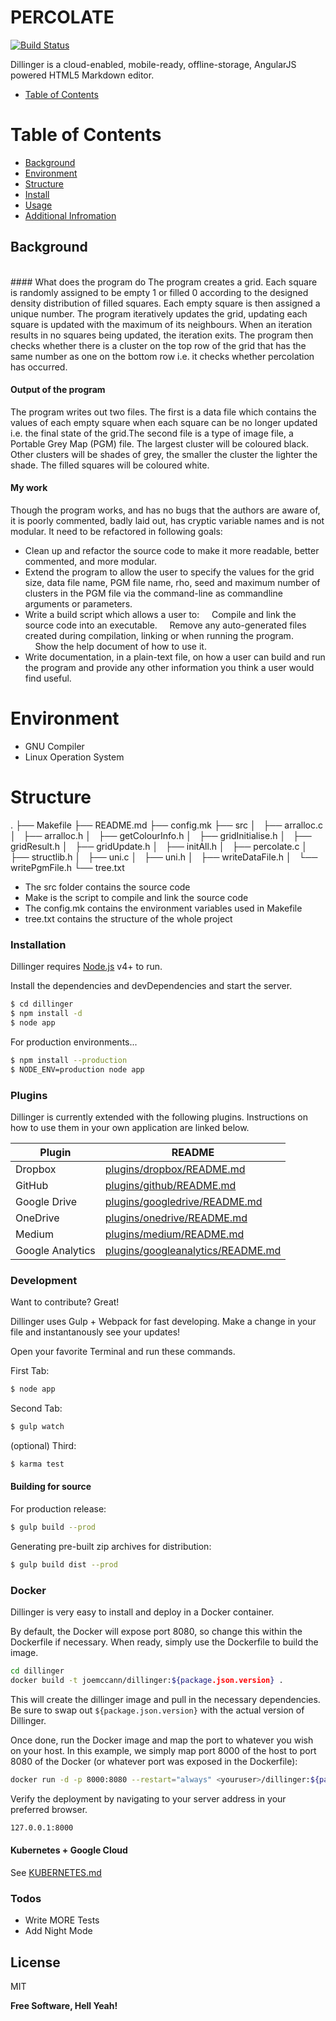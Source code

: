 # PERCOLATE

[![Build Status](https://travis-ci.org/joemccann/dillinger.svg?branch=master)](https://travis-ci.org/joemccann/dillinger)

Dillinger is a cloud-enabled, mobile-ready, offline-storage, AngularJS powered HTML5 Markdown editor.

  * [Table of Contents](##table-of-contents) 

# Table of Contents

  * [Background](#background) 
  * [Environment](#environment)
  * [Structure](#structure)
  * [Install](#install)
  * [Usage](#usage)
  * [Additional Infromation](#additional-infromation)


## Background 
<br />
#### What does the program do 
The program creates a grid. Each square is randomly assigned to be empty 1 or filled 0 according to the designed density distribution of filled squares. Each empty square is then assigned a unique number. The program iteratively updates the grid, updating each square is updated with the maximum of its neighbours. When an iteration results in no squares being updated, the iteration exits. The program then checks whether there is a cluster on the top row of the grid that has the same number as one on the bottom row i.e. it checks whether percolation has occurred.

#### Output of the program 
The program writes out two files. The first is a data file which contains the values of each empty square when each square can be no longer updated i.e. the final state of the grid.The second file is a type of image file, a Portable Grey Map (PGM) file. The largest cluster will be coloured black. Other clusters will be shades of grey, the smaller the cluster the lighter the shade. The filled squares will be coloured white.

#### My work
Though the program works, and has no bugs that the authors are aware of, it is poorly commented, badly laid out, has cryptic variable names and is not modular. It need to be refactored in following goals:
- Clean up and refactor the source code to make it more readable, better commented, and more modular. 
- Extend the program to allow the user to specify the values for the grid size, data file name, PGM file name, rho, seed and maximum number of clusters in the PGM file via the command-line as commandline arguments or parameters.
- Write a build script which allows a user to:
&nbsp;&nbsp;&nbsp;&nbsp;Compile and link the source code into an executable.
&nbsp;&nbsp;&nbsp;&nbsp;Remove any auto-generated files created during compilation, linking or when running the program.
&nbsp;&nbsp;&nbsp;&nbsp;Show the help document of how to use it.
- Write documentation, in a plain-text file, on how a user can build and run the program and provide any other information you think a user would find useful.
 
# Environment
 - GNU Compiler
 - Linux Operation System

# Structure

.
├── Makefile
├── README.md
├── config.mk
├── src
│   ├── arralloc.c
│   ├── arralloc.h
│   ├── getColourInfo.h
│   ├── gridInitialise.h
│   ├── gridResult.h
│   ├── gridUpdate.h
│   ├── initAll.h
│   ├── percolate.c
│   ├── structlib.h
│   ├── uni.c
│   ├── uni.h
│   ├── writeDataFile.h
│   └── writePgmFile.h
└── tree.txt

- The src folder contains the source code 
- Make is the script to compile and link the source code
- The config.mk contains the environment variables used in Makefile
- tree.txt contains the structure of the whole project


### Installation

Dillinger requires [Node.js](https://nodejs.org/) v4+ to run.

Install the dependencies and devDependencies and start the server.

```sh
$ cd dillinger
$ npm install -d
$ node app
```

For production environments...

```sh
$ npm install --production
$ NODE_ENV=production node app
```

### Plugins

Dillinger is currently extended with the following plugins. Instructions on how to use them in your own application are linked below.

| Plugin | README |
| ------ | ------ |
| Dropbox | [plugins/dropbox/README.md][PlDb] |
| GitHub | [plugins/github/README.md][PlGh] |
| Google Drive | [plugins/googledrive/README.md][PlGd] |
| OneDrive | [plugins/onedrive/README.md][PlOd] |
| Medium | [plugins/medium/README.md][PlMe] |
| Google Analytics | [plugins/googleanalytics/README.md][PlGa] |


### Development

Want to contribute? Great!

Dillinger uses Gulp + Webpack for fast developing.
Make a change in your file and instantanously see your updates!

Open your favorite Terminal and run these commands.

First Tab:
```sh
$ node app
```

Second Tab:
```sh
$ gulp watch
```

(optional) Third:
```sh
$ karma test
```
#### Building for source
For production release:
```sh
$ gulp build --prod
```
Generating pre-built zip archives for distribution:
```sh
$ gulp build dist --prod
```
### Docker
Dillinger is very easy to install and deploy in a Docker container.

By default, the Docker will expose port 8080, so change this within the Dockerfile if necessary. When ready, simply use the Dockerfile to build the image.

```sh
cd dillinger
docker build -t joemccann/dillinger:${package.json.version} .
```
This will create the dillinger image and pull in the necessary dependencies. Be sure to swap out `${package.json.version}` with the actual version of Dillinger.

Once done, run the Docker image and map the port to whatever you wish on your host. In this example, we simply map port 8000 of the host to port 8080 of the Docker (or whatever port was exposed in the Dockerfile):

```sh
docker run -d -p 8000:8080 --restart="always" <youruser>/dillinger:${package.json.version}
```

Verify the deployment by navigating to your server address in your preferred browser.

```sh
127.0.0.1:8000
```

#### Kubernetes + Google Cloud

See [KUBERNETES.md](https://github.com/joemccann/dillinger/blob/master/KUBERNETES.md)


### Todos

 - Write MORE Tests
 - Add Night Mode

License
----

MIT


**Free Software, Hell Yeah!**

[//]: # (These are reference links used in the body of this note and get stripped out when the markdown processor does its job. There is no need to format nicely because it shouldn't be seen. Thanks SO - http://stackoverflow.com/questions/4823468/store-comments-in-markdown-syntax)


   [dill]: <https://github.com/joemccann/dillinger>
   [git-repo-url]: <https://github.com/joemccann/dillinger.git>
   [john gruber]: <http://daringfireball.net>
   [df1]: <http://daringfireball.net/projects/markdown/>
   [markdown-it]: <https://github.com/markdown-it/markdown-it>
   [Ace Editor]: <http://ace.ajax.org>
   [node.js]: <http://nodejs.org>
   [Twitter Bootstrap]: <http://twitter.github.com/bootstrap/>
   [jQuery]: <http://jquery.com>
   [@tjholowaychuk]: <http://twitter.com/tjholowaychuk>
   [express]: <http://expressjs.com>
   [AngularJS]: <http://angularjs.org>
   [Gulp]: <http://gulpjs.com>

   [PlDb]: <https://github.com/joemccann/dillinger/tree/master/plugins/dropbox/README.md>
   [PlGh]: <https://github.com/joemccann/dillinger/tree/master/plugins/github/README.md>
   [PlGd]: <https://github.com/joemccann/dillinger/tree/master/plugins/googledrive/README.md>
   [PlOd]: <https://github.com/joemccann/dillinger/tree/master/plugins/onedrive/README.md>
   [PlMe]: <https://github.com/joemccann/dillinger/tree/master/plugins/medium/README.md>
   [PlGa]: <https://github.com/RahulHP/dillinger/blob/master/plugins/googleanalytics/README.md>
